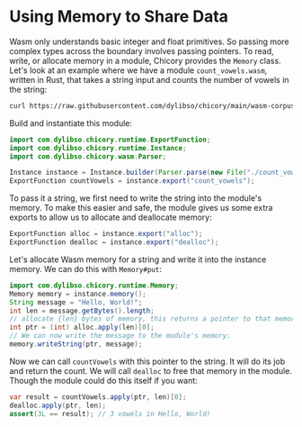 # Using Memory to Share Data

Wasm only understands basic integer and float primitives. So passing more complex types across the boundary involves
passing pointers. To read, write, or allocate memory in a module, Chicory provides the `Memory` class. Let's look at an
example where we have a module `count_vowels.wasm`, written in Rust, that takes a string input and counts the number of vowels
in the string:

```bash
curl https://raw.githubusercontent.com/dylibso/chicory/main/wasm-corpus/src/main/resources/compiled/count_vowels.rs.wasm > count_vowels.wasm
```

<!--
```java
//DEPS com.dylibso.chicory:docs-lib:999-SNAPSHOT
//DEPS com.dylibso.chicory:runtime:999-SNAPSHOT
```
-->

<!--
```java
docs.FileOps.copyFromWasmCorpus("count_vowels.rs.wasm", "count_vowels.wasm");
```
-->

Build and instantiate this module:

```java
import com.dylibso.chicory.runtime.ExportFunction;
import com.dylibso.chicory.runtime.Instance;
import com.dylibso.chicory.wasm.Parser;

Instance instance = Instance.builder(Parser.parse(new File("./count_vowels.wasm"))).build();
ExportFunction countVowels = instance.export("count_vowels");
```

To pass it a string, we first need to write the string into the module's memory. To make this easier and safe,
the module gives us some extra exports to allow us to allocate and deallocate memory:

```java
ExportFunction alloc = instance.export("alloc");
ExportFunction dealloc = instance.export("dealloc");
```

Let's allocate Wasm memory for a string and write it into the instance memory. We can do this with `Memory#put`:

```java
import com.dylibso.chicory.runtime.Memory;
Memory memory = instance.memory();
String message = "Hello, World!";
int len = message.getBytes().length;
// allocate {len} bytes of memory, this returns a pointer to that memory
int ptr = (int) alloc.apply(len)[0];
// We can now write the message to the module's memory:
memory.writeString(ptr, message);
```

Now we can call `countVowels` with this pointer to the string. It will do its job and return the count. We will
call `dealloc` to free that memory in the module. Though the module could do this itself if you want:

```java
var result = countVowels.apply(ptr, len)[0];
dealloc.apply(ptr, len);
assert(3L == result); // 3 vowels in Hello, World!
```

<!--
```java
docs.FileOps.writeResult("docs/usage", "memory.md.result", "" + result);
```
-->
